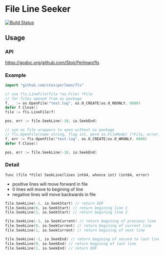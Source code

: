 # File Line Seeker

[![Build Status](https://travis-ci.org/StoicPerlman/fls.svg?branch=master)](https://travis-ci.org/StoicPerlman/fls)

## Usage
### API

https://godoc.org/github.com/StoicPerlman/fls

### Example

```go
import "github.com/stoicperlman/fls"

// use fls.LineFile(file *os.File) *File
// for files opened from os package
f, _ := os.OpenFile("test.log", os.O_CREATE|os.O_RDONLY, 0600)
defer f.Close()
file := fls.LineFile(f)

pos, err := file.SeekLine(-10, io.SeekEnd)

// use os file wrappers to open without os package
// fls.OpenFile(name string, flag int, perm os.FileMode) (*File, error)
f, err := fls.OpenFile("test.log", os.O_CREATE|os.O_WRONLY, 0600)
defer f.Close()

pos, err := file.SeekLine(-10, io.SeekEnd)
```

### Detail
`func (file *File) SeekLine(lines int64, whence int) (int64, error)`
- positive lines will move forward in file
- 0 lines will move to begining of line
- negative lines will move backwards in file

```go
file.SeekLine(-1, io.SeekStart) // return EOF
file.SeekLine(0, io.SeekStart) // return begining line 1
file.SeekLine(1, io.SeekStart) // return begining line 2

file.SeekLine(-1, io.SeekCurrent) // return begining of previous line
file.SeekLine(0, io.SeekCurrent) // return begining of current line
file.SeekLine(1, io.SeekCurrent) // return begining of next line

file.SeekLine(-1, io.SeekEnd) // return begining of second to last line
file.SeekLine(0, io.SeekEnd) // return begining of last line
file.SeekLine(1, io.SeekEnd) // return EOF
```
